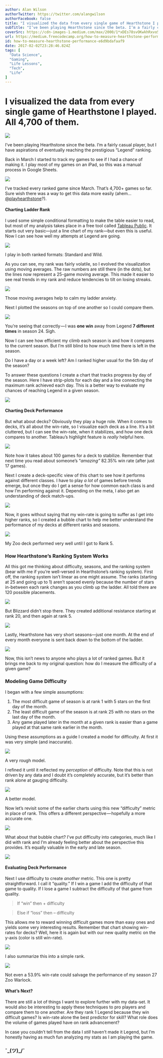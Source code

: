 ```yaml
---
author: Alan Wilson
authorTwitter: https://twitter.com/alangwilson
authorFacebook: false
title: "I visualized the data from every single game of Hearthstone I played. All 4,700 of them."
subTitle: "I’ve been playing Hearthstone since the beta. I’m a fairly casual player, but I have aspirations of eventually reaching the prestigious “..."
coverSrc: https://cdn-images-1.medium.com/max/2000/1*xDEs78svOKwkhRxvo5fqJQ.png
url: https://medium.freecodecamp.org/how-to-measure-hearthstone-performance-e6d9bdafaaf9
id: how-to-measure-hearthstone-performance-e6d9bdafaaf9
date: 2017-02-02T23:28:46.824Z
tags: [
  "Data Science",
  "Gaming",
  "Life Lessons",
  "Tech",
  "Life"
]
---
```

# I visualized the data from every single game of Hearthstone I played. All 4,700 of them.







![](https://cdn-images-1.medium.com/max/2000/1*xDEs78svOKwkhRxvo5fqJQ.png)







I’ve been playing Hearthstone since the beta. I’m a fairly casual player, but I have aspirations of eventually reaching the prestigious “Legend” ranking.

Back in March I started to track my games to see if I had a chance of making it. I play most of my games on an iPad, so this was a manual process in Google Sheets.







![](https://cdn-images-1.medium.com/max/2000/1*FE2ru-LYKO4LT8drPu4HSw.png)

I’ve tracked every ranked game since March. That’s 4,700+ games so far. Sure wish there was a way to get this data more easily (ahem… [@playhearthstone](https://twitter.com/playhearthstone)?).







#### Charting Ladder Rank

I used some simple conditional formatting to make the table easier to read, but most of my analysis takes place in a free tool called [Tableau Public](https://public.tableau.com/s/). It starts out very basic—just a line chart of my rank—but even this is useful. Now I can see how well my attempts at Legend are going.







![](https://cdn-images-1.medium.com/max/2000/1*eUPd9bj0AZVd8wJUjRpxaw.gif)

I play in both ranked formats: Standard and Wild.







As you can see, my rank was fairly volatile, so I evolved the visualization using moving averages. The raw numbers are still there (in the dots), but the lines now represent a 25-game moving average. This made it easier to see real trends in my rank and reduce tendencies to tilt on losing streaks.







![](https://cdn-images-1.medium.com/max/2000/1*rVAp8iH5isRTTHZ75tW3kg.png)

Those moving averages help to calm my ladder anxiety.







Next I plotted the seasons on top of one another so I could compare them.







![](https://cdn-images-1.medium.com/max/2000/1*jyaP313wCw85gzNATStZIw.png)

You’re seeing that correctly — I was **one win** away from Legend **7 different times** in season 24. Sigh.







Now I can see how efficient my climb each season is and how it compares to the current season. But I’m still blind to how much time there is left in the season.

Do I have a day or a week left? Am I ranked higher usual for the 5th day of the season?

To answer these questions I create a chart that tracks progress by day of the season. Here I have strip-plots for each day and a line connecting the maximum rank achieved each day. This is a better way to evaluate my chances of reaching Legend in a given season.



![](https://cdn-images-1.medium.com/max/1600/1*Q6kmTZfR1CkMIJkwQU3-cA.png)



#### Charting Deck Performance

But what about decks? Obviously they play a huge role. When it comes to decks, it’s all about the win-rate, so I visualize each deck as a line. It’s a bit cluttered, but I can see the win-rate, when it stabilizes, and how one deck compares to another. Tableau’s highlight feature is _really_ helpful here.







![](https://cdn-images-1.medium.com/max/2000/1*fIt0UCp_7m7yGDTgJch2QQ.gif)

Note how it takes about 100 games for a deck to stabilize. Remember that next time you read about someone’s “_amazing”_ 82.35% win rate (after just 17 games).







Next I create a deck-specific view of this chart to see how it performs against different classes. I have to play _a lot_ of games before trends emerge, but once they do I get a sense for how common each class is and how I’m performing against it. Depending on the meta, I also get an understanding of deck match-ups.







![](https://cdn-images-1.medium.com/max/2000/1*Jk6_kSSoURcKFjdx9RIVtA.png)







Now, it goes without saying that my win-rate is going to suffer as I get into higher ranks, so I created a bubble chart to help me better understand the performance of my decks at different ranks and seasons.







![](https://cdn-images-1.medium.com/max/2000/1*v02Rw12AwquYBE9X-AG0Tg.gif)

My Zoo deck performed very well until I got to Rank 5.







### How Hearthstone’s Ranking System Works

All this got me thinking about difficulty, seasons, and the ranking system (bear with me if you’re well-versed in Hearthstone’s ranking system). First off, the ranking system isn’t linear as one might assume. The ranks (starting at 25 and going up to 1) aren’t spaced evenly because the number of stars in-between each rank changes as you climb up the ladder. All told there are 120 possible placements.



![](https://cdn-images-1.medium.com/max/1600/1*K7Vy6YyYiQr-22Ix-M7x5w.png)



But Blizzard didn’t stop there. They created additional resistance starting at rank 20, and then again at rank 5.



![](https://cdn-images-1.medium.com/max/1600/1*CKEPWE0kJxcdpoCfmcFcaA.png)



Lastly, Hearthstone has very short seasons—just one month. At the end of every month everyone is sent back down to the bottom of the ladder.



![](https://cdn-images-1.medium.com/max/1600/1*BjNqtW1pOY0a1LBJfyNeuQ.png)



Now, this isn’t news to anyone who plays a lot of ranked games. But it brings me back to my original question: how do I measure the difficulty of a given game?

### Modeling Game Difficulty

I began with a few simple assumptions:

1.  The most difficult game of season is at rank 1 with 5 stars on the first day of the month.
2.  The least difficult game of the season is at rank 25 with no stars on the last day of the month.
3.  Any game played later in the month at a given rank is easier than a game played at that same rank earlier in the month.

Using these assumptions as a guide I created a model for difficulty. At first it was very simple (and inaccurate).



![](https://cdn-images-1.medium.com/max/1600/1*LR1hokqFnZG7QHZRNgm2bw.png)

A very rough model.



I refined it until it reflected my _perception_ of difficulty. Note that this is not driven by any data and I doubt it’s completely accurate, but it’s better than rank alone at gauging difficulty.



![](https://cdn-images-1.medium.com/max/1600/1*7ANzUK4kwiMTaPL2J4wp_g.png)

A better model.



Now let’s revisit some of the earlier charts using this new “difficulty” metric in place of rank. This offers a different perspective — hopefully a more accurate one.







![](https://cdn-images-1.medium.com/max/2000/1*7I7S-4pVn08oQh2lmiGCyg.gif)







What about that bubble chart? I’ve put difficulty into categories, much like I did with rank and I’m already feeling better about the perspective this provides. It’s equally valuable in the early and late season.







![](https://cdn-images-1.medium.com/max/2000/1*EfKS4hyOGUDmMygW9mI3wA.gif)







#### Evaluating Deck Performance

Next I use difficulty to create _another_ metric. This one is pretty straightforward. I call it “quality.” If I win a game I add the difficulty of that game to quality. If I lose a game I subtract the difficulty of that game from quality.

> If “win” then + difficulty

> Else if “loss” then – difficulty

This allows me to reward winning difficult games more than easy ones and yields some very interesting results. Remember that chart showing win-rates for decks? Well, here it is again but with our new quality metric on the y-axis (color is still win-rate).







![](https://cdn-images-1.medium.com/max/2000/1*-wk_gwdYk3bN9U6B6vVgeA.gif)







I also summarize this into a simple rank.







![](https://cdn-images-1.medium.com/max/2000/1*al2SuZkaxpyVigpUBitY7w.png)

Not even a 53.9% win-rate could salvage the performance of my season 27 Zoo Warlock.







#### What’s Next?

There are still a lot of things I want to explore further with my data-set. It would also be interesting to apply these techniques to pro players and compare them to one another. Are they rank 1 Legend because they win difficult games? Is win-rate alone the best predictor for skill? What role does the volume of games played have on rank advancement?

In case you couldn’t tell from the data I _still_ haven’t made it Legend, but I’m honestly having as much fun analyzing my stats as I am playing the game.

### ¯\_(ツ)_/¯








